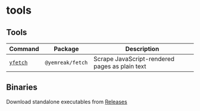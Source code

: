 # tools

## Tools

| Command | Package | Description |
|---------|---------|-------------|
| [`yfetch`](packages/fetch) | `@yemreak/fetch` | Scrape JavaScript-rendered pages as plain text |

## Binaries

Download standalone executables from [Releases](https://github.com/yemreak/tools/releases)
